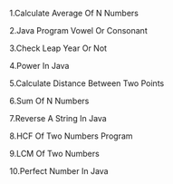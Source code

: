 1.Calculate Average Of N Numbers

2.Java Program Vowel Or Consonant

3.Check Leap Year Or Not

4.Power In Java

5.Calculate Distance Between Two Points

6.Sum Of N Numbers

7.Reverse A String In Java

8.HCF Of Two Numbers Program

9.LCM Of Two Numbers

10.Perfect Number In Java